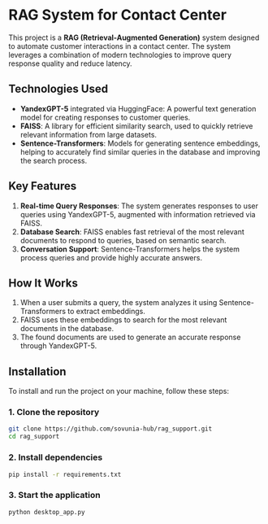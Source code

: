 # RAG System for Contact Center
This project is a **RAG (Retrieval-Augmented Generation)** system designed to automate customer interactions in a contact center. The system leverages a combination of modern technologies to improve query response quality and reduce latency.

## Technologies Used

- **YandexGPT-5** integrated via HuggingFace: A powerful text generation model for creating responses to customer queries.
- **FAISS**: A library for efficient similarity search, used to quickly retrieve relevant information from large datasets.
- **Sentence-Transformers**: Models for generating sentence embeddings, helping to accurately find similar queries in the database and improving the search process.

## Key Features

1. **Real-time Query Responses**: The system generates responses to user queries using YandexGPT-5, augmented with information retrieved via FAISS.
2. **Database Search**: FAISS enables fast retrieval of the most relevant documents to respond to queries, based on semantic search.
3. **Conversation Support**: Sentence-Transformers helps the system process queries and provide highly accurate answers.

## How It Works

1. When a user submits a query, the system analyzes it using Sentence-Transformers to extract embeddings.
2. FAISS uses these embeddings to search for the most relevant documents in the database.
3. The found documents are used to generate an accurate response through YandexGPT-5.

## Installation

To install and run the project on your machine, follow these steps:

### 1. Clone the repository

```bash
git clone https://github.com/sovunia-hub/rag_support.git
cd rag_support
```

### 2. Install dependencies
```bash
pip install -r requirements.txt
```

### 3. Start the application
```bash
python desktop_app.py
```

